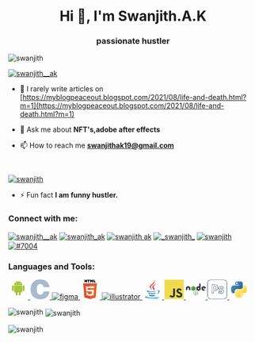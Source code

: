<h1 align="center">Hi 👋, I'm Swanjith.A.K</h1>
<h3 align="center">passionate hustler</h3>

<p align="left"> <img src="https://komarev.com/ghpvc/?username=swanjith&label=Profile%20views&color=0e75b6&style=flat" alt="swanjith" /> </p>



<p align="left"> <a href="https://twitter.com/swanjith__ak" target="blank"><img src="https://img.shields.io/twitter/follow/swanjith__ak?logo=twitter&style=for-the-badge" alt="swanjith__ak" /></a> </p>

- 📝 I rarely write articles on [https://myblogpeaceout.blogspot.com/2021/08/life-and-death.html?m=1](https://myblogpeaceout.blogspot.com/2021/08/life-and-death.html?m=1)

- 💬 Ask me about **NFT's,adobe after effects**

- 📫 How to reach me **swanjithak19@gmail.com**

<br>
<p align="left"> <a href="https://github.com/ryo-ma/github-profile-trophy"><img src="https://github-profile-trophy.vercel.app/?username=swanjith" alt="swanjith" /></a> </p>


- ⚡ Fun fact **I am funny hustler.**

<h3 align="left">Connect with me:</h3>
<p align="left">
<a href="https://twitter.com/swanjith__ak" target="blank"><img align="center" src="https://raw.githubusercontent.com/rahuldkjain/github-profile-readme-generator/master/src/images/icons/Social/twitter.svg" alt="swanjith__ak" height="30" width="40" /></a>
<a href="https://linkedin.com/in/swanjith_ak" target="blank"><img align="center" src="https://raw.githubusercontent.com/rahuldkjain/github-profile-readme-generator/master/src/images/icons/Social/linked-in-alt.svg" alt="swanjith_ak" height="30" width="40" /></a>
<a href="https://fb.com/swanjith ak" target="blank"><img align="center" src="https://raw.githubusercontent.com/rahuldkjain/github-profile-readme-generator/master/src/images/icons/Social/facebook.svg" alt="swanjith ak" height="30" width="40" /></a>
<a href="https://instagram.com/_swanjith_" target="blank"><img align="center" src="https://raw.githubusercontent.com/rahuldkjain/github-profile-readme-generator/master/src/images/icons/Social/instagram.svg" alt="_swanjith_" height="30" width="40" /></a>
<a href="https://www.youtube.com/c/swanjith" target="blank"><img align="center" src="https://raw.githubusercontent.com/rahuldkjain/github-profile-readme-generator/master/src/images/icons/Social/youtube.svg" alt="swanjith" height="30" width="40" /></a>
<a href="https://discord.gg/#7004" target="blank"><img align="center" src="https://raw.githubusercontent.com/rahuldkjain/github-profile-readme-generator/master/src/images/icons/Social/discord.svg" alt="#7004" height="30" width="40" /></a>
</p>

<h3 align="left">Languages and Tools:</h3>
<p align="left"> <a href="https://developer.android.com" target="_blank" rel="noreferrer"> <img src="https://raw.githubusercontent.com/devicons/devicon/master/icons/android/android-original-wordmark.svg" alt="android" width="40" height="40"/> </a> <a href="https://www.cprogramming.com/" target="_blank" rel="noreferrer"> <img src="https://raw.githubusercontent.com/devicons/devicon/master/icons/c/c-original.svg" alt="c" width="40" height="40"/> </a> <a href="https://www.figma.com/" target="_blank" rel="noreferrer"> <img src="https://www.vectorlogo.zone/logos/figma/figma-icon.svg" alt="figma" width="40" height="40"/> </a> <a href="https://www.w3.org/html/" target="_blank" rel="noreferrer"> <img src="https://raw.githubusercontent.com/devicons/devicon/master/icons/html5/html5-original-wordmark.svg" alt="html5" width="40" height="40"/> </a> <a href="https://www.adobe.com/in/products/illustrator.html" target="_blank" rel="noreferrer"> <img src="https://www.vectorlogo.zone/logos/adobe_illustrator/adobe_illustrator-icon.svg" alt="illustrator" width="40" height="40"/> </a> <a href="https://www.java.com" target="_blank" rel="noreferrer"> <img src="https://raw.githubusercontent.com/devicons/devicon/master/icons/java/java-original.svg" alt="java" width="40" height="40"/> </a> <a href="https://developer.mozilla.org/en-US/docs/Web/JavaScript" target="_blank" rel="noreferrer"> <img src="https://raw.githubusercontent.com/devicons/devicon/master/icons/javascript/javascript-original.svg" alt="javascript" width="40" height="40"/> </a> <a href="https://nodejs.org" target="_blank" rel="noreferrer"> <img src="https://raw.githubusercontent.com/devicons/devicon/master/icons/nodejs/nodejs-original-wordmark.svg" alt="nodejs" width="40" height="40"/> </a> <a href="https://www.photoshop.com/en" target="_blank" rel="noreferrer"> <img src="https://raw.githubusercontent.com/devicons/devicon/master/icons/photoshop/photoshop-line.svg" alt="photoshop" width="40" height="40"/> </a> <a href="https://www.python.org" target="_blank" rel="noreferrer"> <img src="https://raw.githubusercontent.com/devicons/devicon/master/icons/python/python-original.svg" alt="python" width="40" height="40"/> </a> </p>

<p><img align="left" src="https://github-readme-stats.vercel.app/api/top-langs?username=swanjith&show_icons=true&locale=en&layout=compact" alt="swanjith" /></p>

<p>&nbsp;<img align="center" src="https://github-readme-stats.vercel.app/api?username=swanjith&show_icons=true&locale=en" alt="swanjith" /></p>

<p><img align="center" src="https://github-readme-streak-stats.herokuapp.com/?user=swanjith&" alt="swanjith" /></p>

